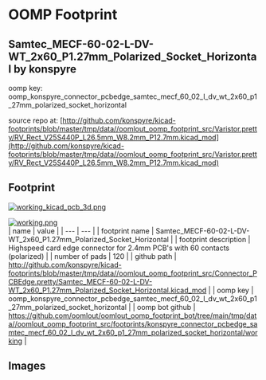 # OOMP Footprint  
## Samtec_MECF-60-02-L-DV-WT_2x60_P1.27mm_Polarized_Socket_Horizontal  by konspyre  
  
oomp key: oomp_konspyre_connector_pcbedge_samtec_mecf_60_02_l_dv_wt_2x60_p1_27mm_polarized_socket_horizontal  
  
source repo at: [http://github.com/konspyre/kicad-footprints/blob/master/tmp/data//oomlout_oomp_footprint_src/Varistor.pretty/RV_Rect_V25S440P_L26.5mm_W8.2mm_P12.7mm.kicad_mod](http://github.com/konspyre/kicad-footprints/blob/master/tmp/data//oomlout_oomp_footprint_src/Varistor.pretty/RV_Rect_V25S440P_L26.5mm_W8.2mm_P12.7mm.kicad_mod)  
## Footprint  
  
[![working_kicad_pcb_3d.png](working_kicad_pcb_3d_600.png)](working_kicad_pcb_3d.png)  
  
[![working.png](working_600.png)](working.png)  
| name | value | 
| --- | --- | 
| footprint name | Samtec_MECF-60-02-L-DV-WT_2x60_P1.27mm_Polarized_Socket_Horizontal | 
| footprint description | Highspeed card edge connector for 2.4mm PCB's with 60 contacts (polarized) | 
| number of pads | 120 | 
| github path | http://github.com/konspyre/kicad-footprints/blob/master/tmp/data//oomlout_oomp_footprint_src/Connector_PCBEdge.pretty/Samtec_MECF-60-02-L-DV-WT_2x60_P1.27mm_Polarized_Socket_Horizontal.kicad_mod | 
| oomp key | oomp_konspyre_connector_pcbedge_samtec_mecf_60_02_l_dv_wt_2x60_p1_27mm_polarized_socket_horizontal | 
| oomp bot github | https://github.com/oomlout/oomlout_oomp_footprint_bot/tree/main/tmp/data//oomlout_oomp_footprint_src/footprints/konspyre_connector_pcbedge_samtec_mecf_60_02_l_dv_wt_2x60_p1_27mm_polarized_socket_horizontal/working | 
## Images  

